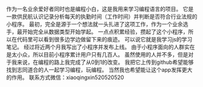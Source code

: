 作为一名业余爱好者同时也是编程小白，这是我用来学习编程语言的项目。
它是一款供民航认识记录分析每天的执勤时间（工作时间）并判断是否符合行业法规的小程序。
最初，完全是源于一个想法就一头扎进了这项工作，作为一个业余选手，最开始完全从数据类型开始学起。
一点点积累经验，攒起了这个小程序，所以在代码里可以看到很多边学边做留下来的痕迹。
可以说它就是我学习js的学习笔记。
经过将近两个月我写出了小程序并发布上线。
由于小程序面向的人群实在是太小众，所以目前小程序累计用户只有几百人。
虽然使用的人并不多，但是对于我来说，在编程的路上我完成了从0到1的改变。
我把它上传到github希望能够找到志同道合的人一起学习编程，玩编程。
当然我也希望能让这个app发挥更大的作用。
联系方式微信：xiaoqingxin520520520

